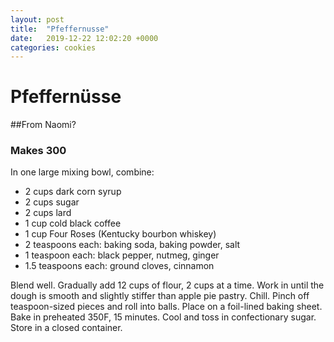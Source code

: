 ```yaml
---
layout: post
title:  "Pfeffernusse"
date:   2019-12-22 12:02:20 +0000
categories: cookies
---
```


# Pfeffernüsse
##From Naomi?
### Makes 300
In one large mixing bowl, combine:
* 2 cups dark corn syrup
* 2 cups sugar
* 2 cups lard
* 1 cup cold black coffee
* 1 cup Four Roses (Kentucky bourbon whiskey)
* 2 teaspoons each: baking soda, baking powder, salt
* 1 teaspoon each: black pepper, nutmeg, ginger
* 1.5 teaspoons each: ground cloves, cinnamon 

Blend well. Gradually add 12 cups of flour, 2 cups at a time. Work in until the dough is smooth and slightly stiffer than apple pie pastry. Chill. Pinch off teaspoon-sized pieces and roll into balls. Place on a foil-lined baking sheet. Bake in preheated 350F, 15 minutes. Cool and toss in confectionary sugar. Store in a closed container.
 